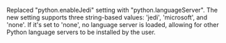 Replaced "python.enableJedi" setting with "python.languageServer". The new setting supports three string-based values: 'jedi', 'microsoft', and 'none'. If it's set to 'none', no language server is loaded, allowing for other Python language servers to be installed by the user.
